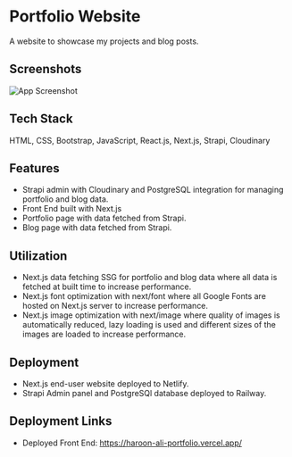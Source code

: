 # Portfolio Website
A website to showcase my projects and blog posts.

## Screenshots
![App Screenshot](https://res.cloudinary.com/dembzfkgg/image/upload/v1684965311/large_portfolio_website_screenshot_fe78ddf1d7.png)

## Tech Stack
HTML, CSS, Bootstrap, JavaScript, React.js, Next.js, Strapi, Cloudinary

## Features
- Strapi admin with Cloudinary and PostgreSQL integration for managing portfolio and blog data.
- Front End built with Next.js
- Portfolio page with data fetched from Strapi.
- Blog page with data fetched from Strapi.

## Utilization
- Next.js data fetching SSG for portfolio and blog data where all data is fetched at built time to increase performance.
- Next.js font optimization with next/font where all Google Fonts are hosted on Next.js server to increase performance.
- Next.js image optimization with next/image where quality of images is automatically reduced, lazy loading is used and different sizes of the images are loaded to increase performance.

## Deployment
- Next.js end-user website deployed to Netlify.
- Strapi Admin panel and PostgreSQl database deployed to Railway.

## Deployment Links
- Deployed Front End: https://haroon-ali-portfolio.vercel.app/